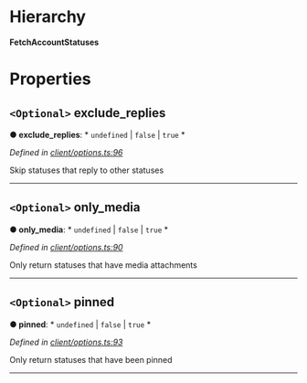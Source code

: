 

# Hierarchy

**FetchAccountStatuses**

# Properties

<a id="exclude_replies"></a>

## `<Optional>` exclude_replies

**● exclude_replies**: * `undefined` &#124; `false` &#124; `true`
*

*Defined in [client/options.ts:96](https://github.com/lagunehq/core/blob/dae58ab/src/client/options.ts#L96)*

Skip statuses that reply to other statuses

___
<a id="only_media"></a>

## `<Optional>` only_media

**● only_media**: * `undefined` &#124; `false` &#124; `true`
*

*Defined in [client/options.ts:90](https://github.com/lagunehq/core/blob/dae58ab/src/client/options.ts#L90)*

Only return statuses that have media attachments

___
<a id="pinned"></a>

## `<Optional>` pinned

**● pinned**: * `undefined` &#124; `false` &#124; `true`
*

*Defined in [client/options.ts:93](https://github.com/lagunehq/core/blob/dae58ab/src/client/options.ts#L93)*

Only return statuses that have been pinned

___

